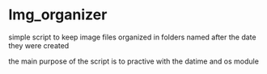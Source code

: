# Img_organizer
simple script to keep image files organized in folders named after the date they were created 



the main purpose of the script is to practive with the datime and os module 